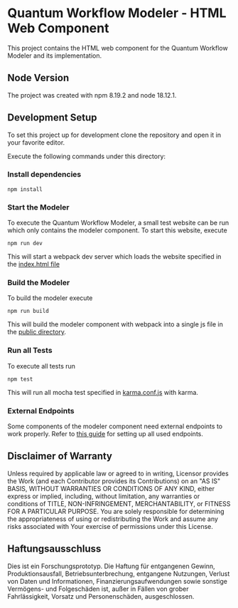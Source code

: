 # Quantum Workflow Modeler - HTML Web Component
This project contains the HTML web component for the Quantum Workflow Modeler and its implementation. 

## Node Version
The project was created with npm 8.19.2 and node 18.12.1.

## Development Setup

To set this project up for development clone the repository and open it in your favorite editor. 

Execute the following commands under this directory:
### Install dependencies
```
npm install
```

### Start the Modeler

To execute the Quantum Workflow Modeler, a small test website can be run which only contains the modeler component.
To start this website, execute
```
npm run dev
```
This will start a webpack dev server which loads the website specified in the [index.html file](components/bpmn-q/public/index.html)

### Build the Modeler

To build the modeler execute
```
npm run build
```
This will build the modeler component with webpack into a single js file in the [public directory](components/bpmn-q/public).

### Run all Tests

To execute all tests run
```
npm test 
```
   This will run all mocha test specified in [karma.conf.js](components/bpmn-q/karma.conf.js) with karma.

### External Endpoints
   Some components of the modeler component need external endpoints to work properly. Refer to [this guide](doc/devloper-setup/developer-setup.md)
   for setting up all used endpoints.

## Disclaimer of Warranty

Unless required by applicable law or agreed to in writing, Licensor provides the Work (and each Contributor provides its
Contributions) on an "AS IS" BASIS, WITHOUT WARRANTIES OR CONDITIONS OF ANY KIND, either express or implied, including,
without limitation, any warranties or conditions of TITLE, NON-INFRINGEMENT, MERCHANTABILITY, or FITNESS FOR A PARTICULAR
PURPOSE.
You are solely responsible for determining the appropriateness of using or redistributing the Work and assume any risks
associated with Your exercise of permissions under this License.

## Haftungsausschluss

Dies ist ein Forschungsprototyp.
Die Haftung für entgangenen Gewinn, Produktionsausfall, Betriebsunterbrechung, entgangene Nutzungen, Verlust von Daten
und Informationen, Finanzierungsaufwendungen sowie sonstige Vermögens- und Folgeschäden ist, außer in Fällen von grober
Fahrlässigkeit, Vorsatz und Personenschäden, ausgeschlossen.